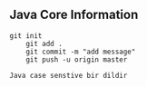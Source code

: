 ## Java Core Information
```
git init
    git add .
    git commit -m "add message"
    git push -u origin master
    
Java case senstive bir dildir

    
```